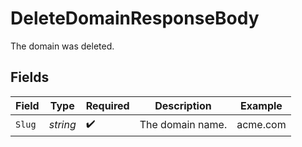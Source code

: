 # DeleteDomainResponseBody

The domain was deleted.


## Fields

| Field              | Type               | Required           | Description        | Example            |
| ------------------ | ------------------ | ------------------ | ------------------ | ------------------ |
| `Slug`             | *string*           | :heavy_check_mark: | The domain name.   | acme.com           |
